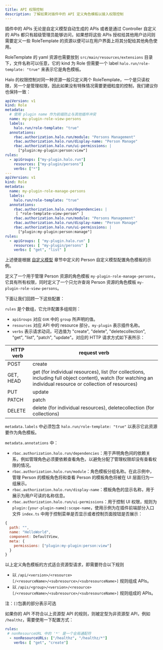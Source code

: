 ```yaml
---
title: API 权限控制
description: 了解如果对插件中的 API 定义角色模板以接入权限控制
---
```


插件中的 APIs 无论是自定义模型自动生成的 APIs 或者是通过 Controller 自定义的 APIs 都只有超级管理员能够访问，如果想将这些 APIs 授权给其他用户访问则需要定义一些 RoleTemplate 的资源以便可以在用户界面上将其分配给其他角色使用。

RoleTemplate 的 yaml 资源也需要放到 `src/main/resources/extensions` 目录下，文件名称可以任意，它的 kind 为 Role 但需要一个 label `halo.run/role-template: "true"` 来表示它是角色模板。

Halo 的权限控制对同一种资源一般只定义两个 RoleTemplate，一个是只读权限，另一个是管理权限，因此如果没有特殊情况需要更细粒度的控制，我们建议你也保持一致：

```yaml
apiVersion: v1
kind: Role
metadata:
  # 使用 plugin name 作为前缀防止与其他插件冲突
  name: my-plugin-role-view-persons
  labels:
    halo.run/role-template: "true"
  annotations:
    rbac.authorization.halo.run/module: "Persons Management"
    rbac.authorization.halo.run/display-name: "Person Manage"
    rbac.authorization.halo.run/ui-permissions: |
      ["plugin:my-plugin:person:view"]
rules:
  - apiGroups: ["my-plugin.halo.run"]
    resources: ["my-plugin/persons"]
    verbs: ["*"]
---
apiVersion: v1
kind: Role
metadata:
  name: my-plugin-role-manage-persons
  labels:
    halo.run/role-template: "true"
  annotations:
    rbac.authorization.halo.run/dependencies: |
     [ "role-template-view-person" ]
    rbac.authorization.halo.run/module: "Persons Management"
    rbac.authorization.halo.run/display-name: "Person Manage"
    rbac.authorization.halo.run/ui-permissions: |
      ["plugin:my-plugin:person:manage"]
rules:
  - apiGroups: [ "my-plugin.halo.run" ]
    resources: [ "my-plugin/persons" ]
    verbs: [ "get", "list" ]
```

上述便是根据 [自定义模型](./extension.md) 章节中定义的 Person 自定义模型配置角色模板的示例。

定义了一个用于管理 Person 资源的角色模板 `my-plugin-role-manage-persons`，它具有所有权限，同时定义了一个只允许查询 Person 资源的角色模板 `my-plugin-role-view-persons`。

下面让我们回顾一下这些配置：

`rules` 是个数组，它允许配置多组规则：

- `apiGroups` 对应 `GVK` 中的 `group` 所声明的值。
- `resources` 对应 API 中的 resource 部分，`my-plugin` 表示插件名称。
- `verbs` 表示请求动词，可选值为 "create", "delete", "deletecollection", "get", "list", "patch", "update"。对应的 HTTP 请求方式如下表所示：

| HTTP verb | request verb                                                 |
| --------- | ------------------------------------------------------------ |
| POST      | create                                                       |
| GET, HEAD | get (for individual resources), list (for collections, including full object content), watch (for watching an individual resource or collection of resources) |
| PUT       | update                                                       |
| PATCH     | patch                                                        |
| DELETE    | delete (for individual resources), deletecollection (for collections) |

`metadata.labels` 中必须包含 `halo.run/role-template: "true"` 以表示它此资源要作为角色模板。

`metadata.annotations` 中：

- `rbac.authorization.halo.run/dependencies`：用于声明角色间的依赖关系，例如管理角色必须要依赖查看角色，以避免分配了管理权限却没有查看权限的情况。
- `rbac.authorization.halo.run/module`：角色模板分组名称。在此示例中，管理 Person 的模板角色将和查看 Person 的模板角色将被在 UI 层面归为一组展示。
- `rbac.authorization.halo.run/display-name`：模板角色的显示名称，用于展示为用户可读的名称信息。
- `rbac.authorization.halo.run/ui-permissions`：用于控制 UI 权限，规则为 `plugin:{your-plugin-name}:scope-name`，使用示例为在插件前端部分入口文件 `index.ts` 中用于控制菜单是否显示或者控制页面按钮是否展示：

```javascript
{
  path: "",
  name: "HelloWorld",
  component: DefaultView,
  meta: {
    permissions: ["plugin:my-plugin:person:view"]
  }
}
```

以上定义角色模板的方式适合资源型请求，即需要符合以下规则

- 以 `/api/<version>/<resource>[/<resourceName>/<subresource>/<subresourceName>]` 规则组成 APIs。
- 以 `/apis/<group>/<version>/<resource>[/<resourceName>/<subresource>/<subresourceName>]` 规则组成的 APIs。

注：`[]`包裹的部分表示可选

如果你的 API 不符合以上资源型 API 的规则，则被定型为非资源型 API，例如 `/healthz`，需要使用一下配置方式：

```yaml
rules:
 # nonResourceURL 中的 '*' 是一个全局通配符
  - nonResourceURLs: ["/healthz", "/healthz/*"]
    verbs: [ "get", "create"]
```
